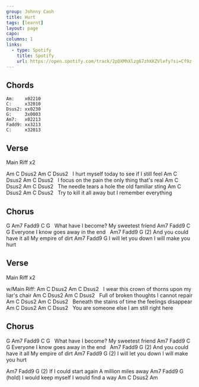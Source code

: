 ```yaml
---
group: Johnny Cash
title: Hurt
tags: [learnt]
layout: page
capo: 
columns: 1
links: 
  - type: Spotify
    title: Spotify
    url: https://open.spotify.com/track/2pDXMhXlzg67zhXKZVlefy?si=Cf9z-hvOTriBmimKGKc9fg
---
```


## Chords

```chordpro
Am:    x02210
C:     x32010
Dsus2: xx0230
G:     3x0003
Am7:   x02213
Fadd9: xx3213
C:     x32013
```

## Verse

Main Riff x2

Am     C        Dsus2       Am       C       Dsus2
&nbsp;     I hurt myself today          to see if     I still feel
Am    C        Dsus2         Am         C      Dsus2
&nbsp;     I focus    on the pain         the only thing that's real
Am         C        Dsus2       Am         C       Dsus2
&nbsp;     The needle tears a hole         the old familiar sting
Am            C       Dsus2      Am            C           Dsus2
&nbsp;     Try to kill it all away            but I remember everything

## Chorus

G   Am7                      Fadd9  C                        G
&nbsp;   What have I become?             My sweetest friend
Am7              Fadd9        C             G
Everyone I know   goes away in the end
&nbsp;      Am7                   Fadd9   G (2)
And you could have it all        My empire of dirt
Am7              Fadd9        G
I will let you down            I will make you hurt

## Verse

Main Riff x2

w/Main Riff:
Am     C          Dsus2       Am    C       Dsus2
&nbsp;   I wear this crown of thorns   upon my liar's chair
Am    C        Dsus2        Am        C       Dsus2
&nbsp;      Full of broken thoughts   I cannot repair
Am      C             Dsus2     Am          C         Dsus2
&nbsp;   Beneath the stains of time       the feelings disappear
Am     C         Dsus2       Am   C      Dsus2
&nbsp;        You are someone else       I am still right here

## Chorus

G   Am7              Fadd9    C                       G
&nbsp;   What have I become?       My sweetest friend
Am7              Fadd9                 C             G
Everyone I know           goes away in the end
&nbsp;      Am7              Fadd9  G (2)
And you could have it all   My empire of dirt
Am7              Fadd9        G (2)
I will let you down            I will make you hurt

Am7                  Fadd9         G (2)
If I could start again         A million miles away
Am7              Fadd9      G (hold)
I would keep myself        I would find a way
Am     C          Dsus2       Am

